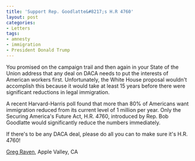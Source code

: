 ```yaml
---
title: 'Support Rep. Goodlatte&#8217;s H.R 4760'
layout: post
categories:
- Letters
tags:
- amnesty
- immigration
- President Donald Trump
---
```


You promised on the campaign trail and then again in your State of the Union address that any deal on DACA needs to put the interests of American workers first. Unfortunately, the White House proposal wouldn't accomplish this because it would take at least 15 years before there were significant reductions in legal immigration.

A recent Harvard-Harris poll found that more than 80% of Americans want immigration reduced from its current level of 1 million per year. Only the Securing America's Future Act, H.R. 4760, introduced by Rep. Bob Goodlatte would significantly reduce the numbers immediately.

If there's to be any DACA deal, please do all you can to make sure it's H.R. 4760!

[Greg Raven](https://www.gregraven.org/), Apple Valley, CA